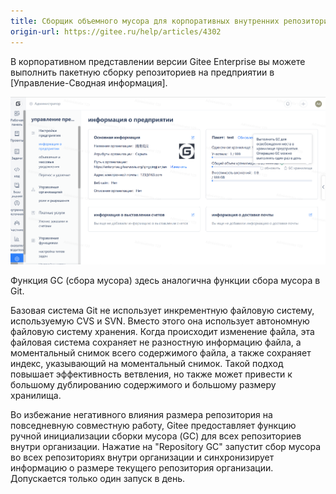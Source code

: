 ```yaml
---
title: Сборщик объемного мусора для корпоративных внутренних репозиториев
origin-url: https://gitee.ru/help/articles/4302
---
```


В корпоративном представлении версии Gitee Enterprise вы можете выполнить пакетную сборку репозиториев на предприятии в [Управление-Сводная информация].

![Описание изображения](../../../../assets/image207.png)

Функция GC (сбора мусора) здесь аналогична функции сбора мусора в Git.

Базовая система Git не использует инкрементную файловую систему, используемую CVS и SVN. Вместо этого она использует автономную файловую систему хранения. Когда происходит изменение файла, эта файловая система сохраняет не разностную информацию файла, а моментальный снимок всего содержимого файла, а также сохраняет индекс, указывающий на моментальный снимок. Такой подход повышает эффективность ветвления, но также может привести к большому дублированию содержимого и большому размеру хранилища.

Во избежание негативного влияния размера репозитория на повседневную совместную работу, Gitee предоставляет функцию ручной инициализации сборки мусора (GC) для всех репозиториев внутри организации. Нажатие на "Repository GC" запустит сбор мусора во всех репозиториях внутри организации и синхронизирует информацию о размере текущего репозитория организации. Допускается только один запуск в день.